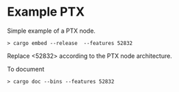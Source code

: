 # Example PTX

Simple example of a PTX node.

```
> cargo embed --release  --features 52832
```

Replace <52832> according to the PTX node architecture.

To document

```
> cargo doc --bins --features 52832
```